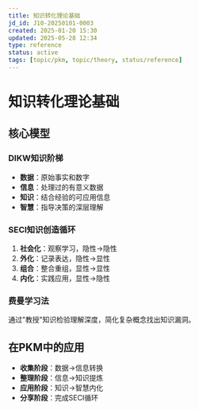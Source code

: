 ```yaml
---
title: 知识转化理论基础
jd_id: J10-20250101-0003
created: 2025-01-20 15:30
updated: 2025-05-28 12:34
type: reference
status: active
tags: [topic/pkm, topic/theory, status/reference]
---
```


# 知识转化理论基础

## 核心模型

### DIKW知识阶梯
- **数据**：原始事实和数字
- **信息**：处理过的有意义数据  
- **知识**：结合经验的可应用信息
- **智慧**：指导决策的深层理解

### SECI知识创造循环
1. **社会化**：观察学习，隐性→隐性
2. **外化**：记录表达，隐性→显性  
3. **组合**：整合重组，显性→显性
4. **内化**：实践应用，显性→隐性

### 费曼学习法
通过"教授"知识检验理解深度，简化复杂概念找出知识漏洞。

## 在PKM中的应用
- **收集阶段**：数据→信息转换
- **整理阶段**：信息→知识提炼
- **应用阶段**：知识→智慧内化
- **分享阶段**：完成SECI循环
